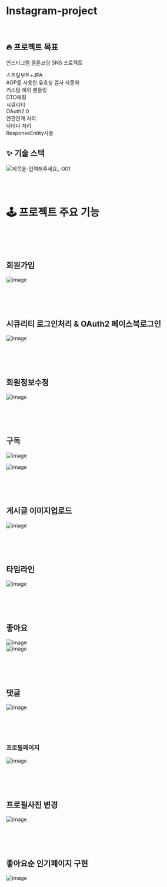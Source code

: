 # Instagram-project

<br>

## 🔥 프로젝트 목표
인스타그램 클론코딩 SNS 프로젝트

스프링부트+JPA      
AOP를 사용한 유효성 검사 자동화      
커스텀 예외 핸들링  
DTO매핑    
시큐리티     
OAuth2.0      
연관관계 처리     
다대다 처리     
ResponseEntity사용   


## ✨ 기술 스택
![제목을-입력해주세요_-001](https://user-images.githubusercontent.com/129291690/236626391-1786b8dd-6725-4a97-91c1-b78eecb6610f.png)


<br><br>
# 🕹 프로젝트 주요 기능

<br><br><br>

## 회원가입
![image](https://user-images.githubusercontent.com/129291690/235377145-181f1694-5041-4cff-a3e5-d0f1b01192c7.png)

<br><br><br>


## 시큐리티 로그인처리 & OAuth2 페이스북로그인

![image](https://user-images.githubusercontent.com/129291690/235376496-472f709c-c021-4a70-880d-bd9b307827a1.png)

<br><br><br>



## 회원정보수정
![image](https://user-images.githubusercontent.com/129291690/235376529-e683e28c-874c-4690-a788-2d0bd21e9f03.png)


<br><br><br>


## 구독 
![image](https://user-images.githubusercontent.com/129291690/235377569-67e3b96d-8fb6-47f8-8785-4c99cf121273.png)

![image](https://user-images.githubusercontent.com/129291690/235377563-7f3e2e50-fbe3-42aa-9a8b-a10eaf678cff.png)



<br><br><br>


## 게시글 이미지업로드
![image](https://user-images.githubusercontent.com/129291690/235376767-e2e6feab-c8b8-4023-960d-4ea47b258411.png)

<br><br><br>



## 타임라인
![image](https://user-images.githubusercontent.com/129291690/235377752-826166a8-734b-4053-80d3-0011ba258d73.png)


<br><br><br>

## 좋아요
![image](https://user-images.githubusercontent.com/129291690/235377906-42de65f6-7f56-408f-a587-05bc7fa26caf.png)
<br>
![image](https://user-images.githubusercontent.com/129291690/235377994-54993346-a671-4f33-a80b-3d98d9593013.png)




<br><br><br>

## 댓글
![image](https://user-images.githubusercontent.com/129291690/235377432-8687d742-3bbd-49e9-a005-0abf33bad67f.png)


<br><br><br>

### 프로필페이지
![image](https://user-images.githubusercontent.com/129291690/235377537-2419f23b-1e18-4c8e-8c95-49a24fbd1871.png)


<br><br><br>


## 프로필사진 변경
![image](https://user-images.githubusercontent.com/129291690/235377934-e882a74b-205b-4e55-a03a-5edea87c9c67.png)


<br><br><br>


## 좋아요순 인기페이지 구현
![image](https://user-images.githubusercontent.com/129291690/235377613-d5825dc5-da56-4a44-a362-e65563dcd7eb.png)

















